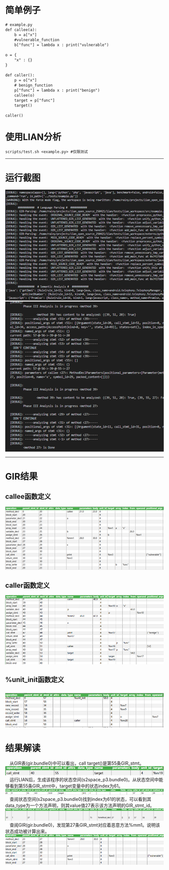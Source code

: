 # 简单例子
```
# example.py
def callee(a):
    b = a["x"]
    #vulnerable_function
    b["func"] = lambda x : print("vulnerable")
    
o = {
    "x" : {}
}

def caller():
    p = o["x"]
    # benign_function
    p["func"] = lambda x : print("benign")
    callee(o)
    target = p["func"]
    target()

caller()
```

# 使用LIAN分析
```
scripts/test.sh <example.py> #仅限测试
```
----
# 运行截图
![输入图片说明](../img/Snipaste_2025-04-23_16-14-07.png)
![输入图片说明](../img/image%20(1).png)

----
# GIR结果
## callee函数定义
![输入图片说明](../img/image%20(2).png)
## caller函数定义
![输入图片说明](../img/image%20(3).png)
## %unit_init函数定义
![输入图片说明](../img/image%20(4).png)
----
# 结果解读
&emsp;从GIR表(gir.bundle0)中可以看出，call target()是第55条GIR_stmt。<br>
![输入图片说明](../img/image%20(5).png)<br>
&emsp;运行LIAN后，生成该程序的状态空间(s2space_p3.bundle0)。从状态空间中能够看到第55条GIR_stmt中，target变量中的状态index为61。<br>
![输入图片说明](../img/image%20(6).png)
&emsp;查阅状态空间(s2space_p3.bundle0)找到index为61的状态，可以看到其data_type为一个方法声明，则其value值27表示该方法声明的GIR_stmt_id。<br>
![输入图片说明](../img/image%20(7).png)
&emsp;查阅GIR(gir.bundle0)，发现第27条GIR_stmt对应着恶意方法%mm1。说明该状态成功被计算出来。<br>
![输入图片说明](../img/image%20(8).png)
